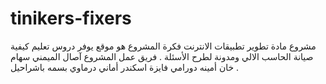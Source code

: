# tinikers-fixers
مشروع مادة تطوير تطبيقات الانترنت فكرة المشروع هو موقع يوفر دروس تعليم كيفية صيانة الحاسب الالي ومدونة لطرح الأسئلة . فريق عمل المشروع  آصال الميمني سهام خان  أمينه  دورامي فايزة اسكندر أماني درماوي  بسمه باشراحيل .
